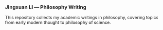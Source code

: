 ### Jingxuan Li — Philosophy Writing

This repository collects my academic writings in philosophy, covering topics from early modern thought to philosophy of science.
